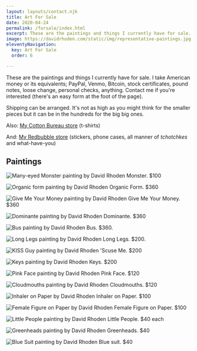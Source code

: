 ```yaml
---
layout: layouts/contact.njk
title: Art For Sale
date: 2020-04-24
permalink: /forsale/index.html
excerpt: These are the paintings and things I currently have for sale.
image: https://davidrhoden.com/static/img/representative-paintings.jpg
eleventyNavigation:
  key: Art For Sale
  order: 6

---
```


These are the paintings and things I currently have for sale. I take American money or its equivalents; PayPal, Venmo, Bitcoin, stock certificates, pound notes, loose change, personal checks, anything. Contact me if you're interested (there's an easy form at the foot of the page).

Shipping can be arranged. It's not as high as you might think for the smaller pieces but it can be in the hundreds for the big big ones.

Also: [My Cotton Bureau store](https://cottonbureau.com/people/david-rhoden) (t-shirts)

And: [My Redbubble store](https://www.redbubble.com/people/davidrhoden/shop) (stickers, phone cases, all manner of _tchotchkes_ and what-have-you)

## Paintings


![Many-eyed Monster painting by David Rhoden](/static/img/paintings/many-eyes-dec-13-2020.jpg?nf_resize=fit&w=640)
Monster. $100

![Organic form painting by David Rhoden](/static/img/paintings/organicform5-chromeyellow-sq.jpg?nf_resize=fit&w=640)
Organic Form. $360
 
![Give Me Your Money painting by David Rhoden](/static/img/paintings/Give-Me-Your-Money.jpg?nf_resize=fit&w=640)
Give Me Your Money. $360

![Dominante painting by David Rhoden](/static/img/paintings/dominanteatbywaterb.jpg?nf_resize=fit&w=640)
Dominante. $360

![Bus painting by David Rhoden](/static/img/paintings/bus-painting-20190924.jpg?nf_resize=fit&w=640)
Bus. $360.

![Long Legs painting by David Rhoden](/static/img/paintings/long-legs-20200101.jpg?nf_resize=fit&w=640)
Long Legs. $200.

![KISS Guy painting by David Rhoden](/static/img/paintings/kissguy.jpg?nf_resize=fit&w=640)
'Scuse Me. $200

![Keys painting by David Rhoden](/static/img/paintings/keys1200.jpg?nf_resize=fit&w=640)
Keys. $200

![Pink Face painting by David Rhoden](/static/img/paintings/pink-face.jpg)
Pink Face. $120

![Cloudmouths painting by David Rhoden](/static/img/paintings/cloudmouths.jpg?nf_resize=fit&w=640)
Cloudmouths. $120

![Inhaler on Paper by David Rhoden](/static/img/paintings/inhaler-on-paper.jpg)
Inhaler on Paper. $100

![Female Figure on Paper by David Rhoden](/static/img/paintings/female-figure-on-paper.jpg)
Female Figure on Paper. $100

![Little People painting by David Rhoden](/static/img/paintings/little-people.jpg?nf_resize=fit&w=640)
Little People. $40 each

![Greenheads painting by David Rhoden](/static/img/paintings/greenheads.jpg?nf_resize=fit&w=640)
Greenheads. $40

![Blue Suit painting by David Rhoden](/static/img/paintings/smallbluesuit2.jpg)
Blue suit. $40
